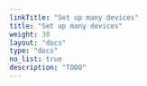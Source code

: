 ```yaml
---
linkTitle: "Set up many devices"
title: "Set up many devices"
weight: 30
layout: "docs"
type: "docs"
no_list: true
description: "TODO"
---
```


